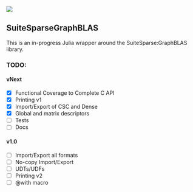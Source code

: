 [![](https://img.shields.io/badge/docs-dev-blue.svg)](https://juliasparse.github.io/SuiteSparseGraphBLAS.jl/dev/)

## SuiteSparseGraphBLAS
This is an in-progress Julia wrapper around the SuiteSparse:GraphBLAS library.


### TODO:
#### vNext
- [x] Functional Coverage to Complete C API
- [x] Printing v1
- [x] Import/Export of CSC and Dense
- [x] Global and matrix descriptors
- [ ] Tests
- [ ] Docs

#### v1.0
- [ ] Import/Export all formats
- [ ] No-copy Import/Export
- [ ] UDTs/UDFs
- [ ] Printing v2
- [ ] @with macro